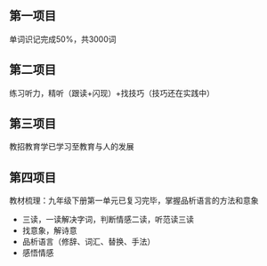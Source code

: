 ## 第一项目
单词识记完成50%，共3000词
## 第二项目
练习听力，精听（跟读+闪现）+找技巧（技巧还在实践中）
## 第三项目
教招教育学已学习至教育与人的发展
## 第四项目
教材梳理：九年级下册第一单元已复习完毕，掌握品析语言的方法和意象
- 三读，一读解决字词，判断情感二读，听范读三读
- 找意象，解诗意
- 品析语言（修辞、词汇、替换、手法）
- 感悟情感